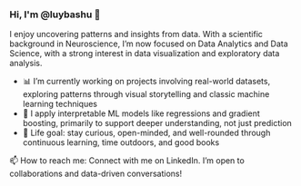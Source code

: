 ### Hi, I'm @luybashu 👋

I enjoy uncovering patterns and insights from data.
With a scientific background in Neuroscience, I’m now focused on Data Analytics and Data Science, with a strong interest in data visualization and exploratory data analysis.

- 📊 I’m currently working on projects involving real-world datasets, exploring patterns through visual storytelling and classic machine learning techniques
- 🤖 I apply interpretable ML models like regressions and gradient boosting, primarily to support deeper understanding, not just prediction
- 🌿 Life goal: stay curious, open-minded, and well-rounded through continuous learning, time outdoors, and good books

📫 How to reach me: Connect with me on LinkedIn.
I’m open to collaborations and data-driven conversations!
